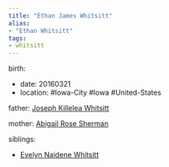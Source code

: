 ```yaml
---
title: "Ethan James Whitsitt"
alias:
- "Ethan Whitsitt"
tags:
- whitsitt
---
```


birth:
  - date: 20160321
  - location: #Iowa-City #Iowa #United-States 

father: [Joseph Killelea Whitsitt](Joseph%20Killelea%20Whitsitt.md)

mother: [Abigail Rose Sherman](Abigail%20Rose%20Sherman.md)

siblings:
- [Evelyn Naidene Whitsitt](Evelyn%20Naidene%20Whitsitt.md)